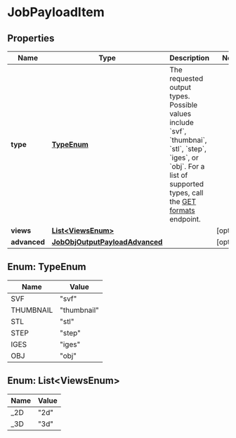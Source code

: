 
# JobPayloadItem

## Properties
Name | Type | Description | Notes
------------ | ------------- | ------------- | -------------
**type** | [**TypeEnum**](#TypeEnum) | The requested output types. Possible values include &#x60;svf&#x60;, &#x60;thumbnai&#x60;, &#x60;stl&#x60;, &#x60;step&#x60;, &#x60;iges&#x60;, or &#x60;obj&#x60;. For a list of supported types, call the [GET formats](https://developer.autodesk.com/en/docs/model-derivative/v2/reference/http/formats-GET) endpoint. | 
**views** | [**List&lt;ViewsEnum&gt;**](#List&lt;ViewsEnum&gt;) |  |  [optional]
**advanced** | [**JobObjOutputPayloadAdvanced**](JobObjOutputPayloadAdvanced.md) |  |  [optional]


<a name="TypeEnum"></a>
## Enum: TypeEnum
Name | Value
---- | -----
SVF | &quot;svf&quot;
THUMBNAIL | &quot;thumbnail&quot;
STL | &quot;stl&quot;
STEP | &quot;step&quot;
IGES | &quot;iges&quot;
OBJ | &quot;obj&quot;


<a name="List<ViewsEnum>"></a>
## Enum: List&lt;ViewsEnum&gt;
Name | Value
---- | -----
_2D | &quot;2d&quot;
_3D | &quot;3d&quot;



